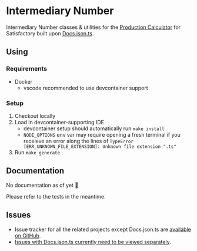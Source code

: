 # Intermediary Number

Intermediary Number classes & utilities for the [Production Calculator](https://github.com/SignpostMarv/Satisfactory-Production-Calculator) for Satisfactory built upon [Docs.json.ts](https://github.com/Satisfactory-Clips-Archive/Docs.json.ts).

## Using

### Requirements

-   Docker
    -   vscode recommended to use devcontainer support

### Setup

1. Checkout locally
1. Load in devcontainer-supporting IDE
    - devcontainer setup should automatically run `make install`
    - `NODE_OPTIONS` env var may require opening a fresh terminal if you
      receieve an error along the lines of
      `TypeError [ERR_UNKNOWN_FILE_EXTENSION]: Unknown file extension ".ts"`
1. Run `make generate`

## Documentation

No documentation as of yet 😬

Please refer to the tests in the meantime.

## Issues

-   Issue tracker for all the related projects except Docs.json.ts are [available on GitHub](https://github.com/users/SignpostMarv/projects/1).
-   [Issues with Docs.json.ts currently need to be viewed separately](https://github.com/Satisfactory-Clips-Archive/Docs.json.ts/issues).
